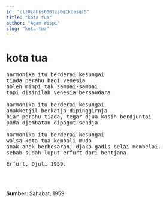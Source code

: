 ```yaml
---
id: "clz0z6hks0001zj0q1kbesqf5"
title: "kota tua"
author: "Agam Wispi"
slug: "kota-tua"
---
```


# kota tua

<pre>
harmonika itu berderai kesungai
tiada perahu bagi venesia
boleh mimpi tak sampai-sampai
tapi disinilah venesia bersaudara

harmonika itu berderai kesungai
anakketjil berkatja dipinggirnja
biar perahu tiada, tegar djua kasih berdjuntai
pada djembatan dipagut sendja

harmonika itu berderai kesungai
walsa kota tua kembali muda
anak-anak berbesaran, djaka-gadis belai-membelai.
sebab sudah luput erfurt dari bentjana
</pre>
<pre>
Erfurt, Djuli 1959.
</pre>
<br/><br/>

**Sumber**: Sahabat, 1959

